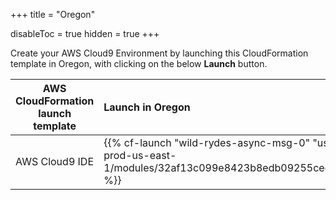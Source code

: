 +++
title = "Oregon"

disableToc = true
hidden = true
+++

Create your AWS Cloud9 Environment by launching this CloudFormation template in Oregon, with clicking on the below **Launch** button.


| AWS CloudFormation launch template | Launch in Oregon |
| ------ |:------|
| AWS Cloud9 IDE | {{% cf-launch "wild-rydes-async-msg-0" "us-west-2" "ee-assets-prod-us-east-1/modules/32af13c099e8423b8edb09255cec1b9f/v4/template.yaml" %}} |
